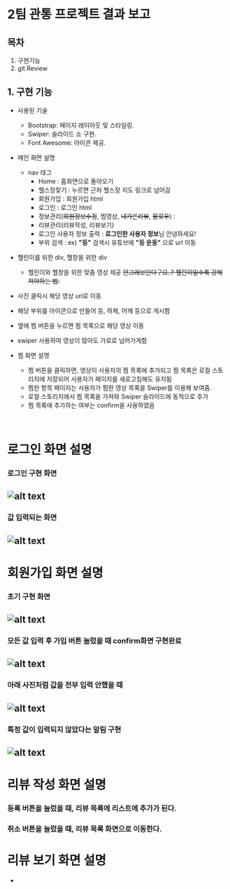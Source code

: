 # 2팀 관통 프로젝트 결과 보고
## 목차
1. 구현기능
2. git Review
   
## 1. 구현 기능

- 사용된 기술
  - Bootstrap: 페이지 레이아웃 및 스타일링.
  - Swiper: 슬라이드 쇼 구현.
  - Font Awesome: 아이콘 제공.

- 메인 화면 설명
  - nav 태그
    - Home : 홈화면으로 돌아오기
    - 헬스장찾기 : 누르면 근처 헬스장 지도 링크로 넘어감
    - 회원가입 : 회원가입 html
    - 로그인 : 로그인 html
    - 정보관리(~~회원정보수정~~, 찜영상, ~~내가쓴리뷰~~, ~~팔로우~~) : 
    - 리뷰관리(리뷰작성, 리뷰보기)
    - 로그인 사용자 정보 출력 : **로그인한 사용자 정보**님 안녕하세요! 
    - 부위 검색 : ex) **"등"** 검색시 유튜브에 **"등 운동"** 으로 url 이동

 - 헬린이를 위한 div, 헬창을 위한 div
   - 헬린이와 헬창을 위한 맞춤 영상 제공
         ~~안그래보인다구요..? 헬린이일수록 강해져야하는 법.~~
  - 사진 클릭시 해당 영상 url로 이동
  - 해당 부위를 아이콘으로 만들어 등, 하체, 어깨 등으로 게시함
  - 옆에 찜 버튼을 누르면 찜 목록으로 해당 영상 이동
  - swiper 사용하여 영상이 많아도 가로로 넘어가게함

- 찜 화면 설명
  - 찜 버튼을 클릭하면, 영상이 사용자의 찜 목록에 추가되고 찜 목록은 로컬 스토리지에 저장되어 사용자가 페이지를 새로고침해도 유지됨
  - 찜한 항목 페이지는 사용자가 찜한 영상 목록을 Swiper를 이용해 보여줌.
  - 로컬 스토리지에서 찜 목록을 가져와 Swiper 슬라이드에 동적으로 추가
  - 찜 목록에 추가하는 여부는 confirm을 사용하였음

<br>

# 로그인 화면 설명
### 로그인 구현 화면
![alt text](image-5.png)
---
### 값 입력되는 화면
![alt text](image-6.png)
---


# 회원가입 화면 설명
### 초기 구현 화면
![alt text](image-1.png)
---
### 모든 값 입력 후 가입 버튼 눌렀을 때 confirm화면 구현완료
  
![alt text](image-2.png)
---
### 아래 사진처럼 값을 전부 입력 안했을 때 

![alt text](image-4.png)
---
### 특정 값이 입력되지 않았다는 알림 구현
![alt text](image-3.png)
---

# 리뷰 작성 화면 설명
### 등록 버튼을 눌렀을 때, 리뷰 목록에 리스트에 추가가 된다.


### 취소 버튼을 눌렀을 때, 리뷰 목록 화면으로 이동한다.



# 리뷰 보기 화면 설명
- 